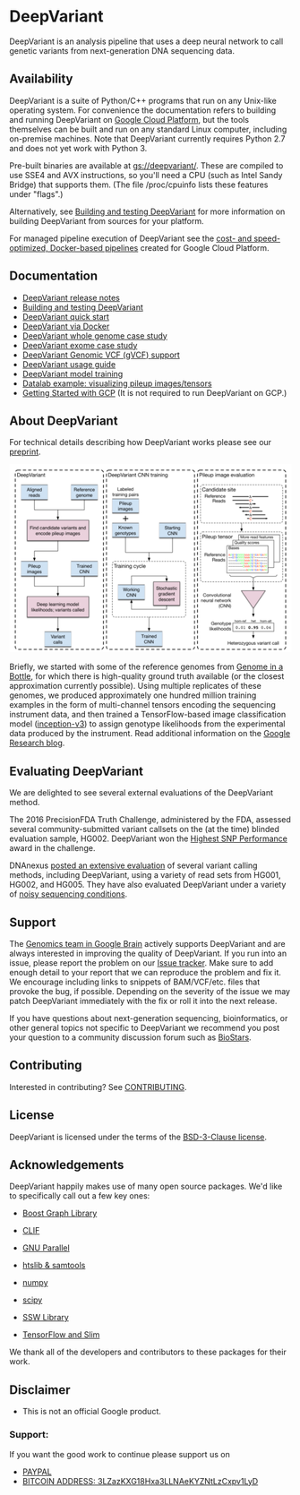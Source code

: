 # DeepVariant

DeepVariant is an analysis pipeline that uses a deep neural network to call
genetic variants from next-generation DNA sequencing data.

## Availability

<!-- mdlint off(URL_BAD_G3DOC_PATH) -->

DeepVariant is a suite of Python/C++ programs that run on any Unix-like
operating system. For convenience the documentation refers to building and
running DeepVariant on [Google Cloud Platform](https://cloud.google.com/), but
the tools themselves can be built and run on any standard Linux computer,
including on-premise machines. Note that DeepVariant currently requires
Python 2.7 and does not yet work with Python 3.

Pre-built binaries are available at
[gs://deepvariant/](https://console.cloud.google.com/storage/browser/deepvariant).
These are compiled to use SSE4 and AVX instructions, so you'll need a CPU (such
as Intel Sandy Bridge) that supports them. (The file /proc/cpuinfo lists these
features under "flags".)

Alternatively, see [Building and testing
DeepVariant](docs/deepvariant-build-test.md) for more information on building
DeepVariant from sources for your platform.

For managed pipeline execution of DeepVariant see the [cost- and
speed-optimized, Docker-based
pipelines](https://cloud.google.com/genomics/deepvariant) created for Google
Cloud Platform.

## Documentation

*   [DeepVariant release notes](https://github.com/google/deepvariant/releases)
*   [Building and testing DeepVariant](docs/deepvariant-build-test.md)
*   [DeepVariant quick start](docs/deepvariant-quick-start.md)
*   [DeepVariant via Docker](docs/deepvariant-docker.md)
*   [DeepVariant whole genome case study](docs/deepvariant-case-study.md)
*   [DeepVariant exome case study](docs/deepvariant-exome-case-study.md)
*   [DeepVariant Genomic VCF (gVCF) support](docs/deepvariant-gvcf-support.md)
*   [DeepVariant usage guide](docs/deepvariant-details.md)
*   [DeepVariant model training](docs/deepvariant-model-training.md)
*   [Datalab example: visualizing pileup
    images/tensors](docs/visualizing_examples.ipynb)
*   [Getting Started with GCP](deepvariant-gcp-info.md) (It is not required to
    run DeepVariant on GCP.)

<!-- mdlint on -->

<a name="about"></a>
## About DeepVariant

For technical details describing how DeepVariant works please see our
[preprint](https://doi.org/10.1101/092890).

![DeepVariant workflow](docs/DeepVariant-workflow-figure.png?raw=true "DeepVariant workflow")

Briefly, we started with some of the reference genomes from [Genome in a
Bottle](http://jimb.stanford.edu/giab/), for which there is high-quality ground
truth available (or the closest approximation currently possible). Using
multiple replicates of these genomes, we produced approximately one hundred
million training examples in the form of multi-channel tensors encoding the
sequencing instrument data, and then trained a TensorFlow-based image
classification model ([inception-v3](https://arxiv.org/abs/1512.00567)) to
assign genotype likelihoods from the experimental data produced by the
instrument. Read additional information on the [Google Research
blog](https://research.googleblog.com/2017/12/deepvariant-highly-accurate-genomes.html).

## Evaluating DeepVariant

We are delighted to see several external evaluations of the DeepVariant method.

The 2016 PrecisionFDA Truth Challenge, administered by the FDA, assessed several
community-submitted variant callsets on the (at the time) blinded evaluation
sample, HG002. DeepVariant won the [Highest SNP
Performance](https://precision.fda.gov/challenges/truth/results) award in the
challenge.

DNAnexus [posted an extensive
evaluation](https://blog.dnanexus.com/2017-12-05-evaluating-deepvariant-googles-machine-learning-variant-caller/)
of several variant calling methods, including DeepVariant, using a variety of
read sets from HG001, HG002, and HG005. They have also evaluated DeepVariant
under a variety of [noisy sequencing
conditions](https://blog.dnanexus.com/2018-01-16-evaluating-the-performance-of-ngs-pipelines-on-noisy-wgs-data/).

## Support

The [Genomics team in Google Brain](https://research.google.com/teams/brain/genomics/)
actively supports DeepVariant and are always interested in improving the quality
of DeepVariant. If you run into an issue, please report the problem on our [Issue
tracker](https://github.com/google/deepvariant/issues). Make sure to add enough
detail to your report that we can reproduce the problem and fix it. We encourage
including links to snippets of BAM/VCF/etc. files that provoke the bug, if
possible. Depending on the severity of the issue we may patch DeepVariant
immediately with the fix or roll it into the next release.

If you have questions about next-generation sequencing, bioinformatics, or other
general topics not specific to DeepVariant we recommend you post your question
to a community discussion forum such as [BioStars](https://www.biostars.org/).

## Contributing

Interested in contributing? See [CONTRIBUTING](CONTRIBUTING.md).

## License

DeepVariant is licensed under the terms of the [BSD-3-Clause license](LICENSE).

## Acknowledgements

DeepVariant happily makes use of many open source packages.  We'd like to
specifically call out a few key ones:

* [Boost Graph Library](http://www.boost.org/doc/libs/1_65_1/libs/graph/doc/index.html)

* [CLIF](https://github.com/google/clif)

* [GNU Parallel](https://www.gnu.org/software/parallel/)

* [htslib & samtools](http://www.htslib.org/)

* [numpy](http://www.numpy.org/)

* [scipy](https://www.scipy.org/)

* [SSW Library](https://github.com/mengyao/Complete-Striped-Smith-Waterman-Library)

* [TensorFlow and Slim](https://www.tensorflow.org/)

We thank all of the developers and contributors to these packages for their
work.


## Disclaimer

*   This is not an official Google product.

### Support:

If you want the good work to continue please support us on

* [PAYPAL](https://www.paypal.me/ishandutta2007)
* [BITCOIN ADDRESS: 3LZazKXG18Hxa3LLNAeKYZNtLzCxpv1LyD](https://www.coinbase.com/join/5a8e4a045b02c403bc3a9c0c)
